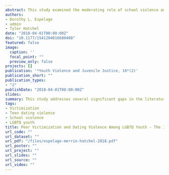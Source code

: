 ```yaml
---
abstract: This study examined the moderating role of school violence and peer victimization on the associ- ation between sexual orientation and mental health. The sample consisted of 11,794 high school students across 23 schools. Participants completed a self-report survey that assessed sexual orientation, ethnicity, gender identity, victimization experiences (e.g., peer and dating), perceptions of school violence and crime, as well as anxiety and suicidality. Multilevel analyses indicated that lesbian, gay, bisexual, questioning, and transgender (LGBTQ) individuals with lower rates of victimization had significantly lower rates of suicidality compared to LGBTQ individuals with higher rates of victimization. LGBTQ individuals in schools with high student perceptions of school violence and crime had higher suicidality than their non-LGBTQ counterparts. LGBTQ youth in schools with lower school violence and crime levels had lower rates of suicidality than their non-LGBTQ counterparts. Interventions need to consider multiple forms of victimization and school environment as potential risk and protective factors for LGBTQ youth.
authors:
- Dorothy L. Espelage
- admin
- Tyler Hatchel
date: "2018-04-01T00:00:00Z"
doi: "10.1177/1541204016680408"
featured: false
image:
  caption: ''
  focal_point: ""
  preview_only: false
projects: []
publication: '*Youth Violence and Juvenile Justice, 16*(2)'
publication_short: ""
publication_types:
- "2"
publishDate: "2018-04-01T00:00:00Z"
slides: 
summary: This study addresses several significant gaps in the literature by (1) examining peer victimization, perceptions of school violence and crime, and TDV victimization among LGBTQ and non-LGBTQ high school students as predictors of anxiety and suicidality; (2) evaluating the extent to which victimization, perceptions of school violence and crime, and TDV moderate the association between sexual orientation and the aforementioned mental health issues; and (3) testing victimization, perceptions of school violence and crime, and TDV as school-level (between-school) predictors of these outcomes.
tags:
- Victimization
- Teen dating violence
- School violence
- LGBTQ youth
title: Peer Victimization and Dating Violence Among LGBTQ Youth - The Impact of School Violence and Crime on Mental Health Outcomes
url_code: ""
url_dataset: ""
url_pdf: "/files/espelage-merrin-hatchel-2018.pdf"
url_poster: ""
url_project: ""
url_slides: ""
url_source: ""
url_video: ""
---
```

